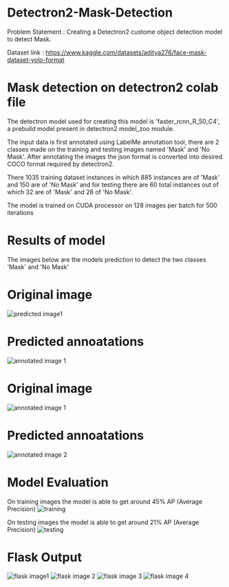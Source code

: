 # Detectron2-Mask-Detection
Problem Statement : Creating a Detectron2 custome object detection model to detect Mask.

Dataset link : https://www.kaggle.com/datasets/aditya276/face-mask-dataset-yolo-format


# Mask detection on detectron2 colab file

The detectron model used for creating this model is 'faster_rcnn_R_50_C4', a prebuild model present in detectron2 model_zoo module.

The input data is first annotated using LabelMe annotation tool, there are 2 classes made on the training and testing images named 'Mask' and 'No Mask'. After annotating the images the json format is converted into desired COCO format required by detectron2.

There 1035 training dataset instances in which 885 instances are of 'Mask' and 150 are of 'No Mask' and for testing there are 60 total instances out of which 32 are of 'Mask' and 28 of 'No Mask'.

The model is trained on CUDA processor on 128 images per batch for 500 iterations

# Results of model
The images below are the models prediction to detect the two classes 'Mask' and 'No Mask'

# Original image
![predicted image1](https://github.com/nehach29/Flask-API-and-Streamlit-of-Detectron2-model/assets/109617232/df15b241-0c58-46ce-b6fe-7c2a4ccd277d)

# Predicted annoatations 
![annotated image 1](https://github.com/nehach29/Flask-API-and-Streamlit-of-Detectron2-model/assets/109617232/103c25c6-5d40-4888-baab-92f8147066c2)

# Original image
![annotated image 1](https://github.com/nehach29/Flask-API-and-Streamlit-of-Detectron2-model/assets/109617232/8b32bd0d-173d-45f1-b293-3b70be1e64c2)

# Predicted annoatations 
![annotated image 2](https://github.com/nehach29/Flask-API-and-Streamlit-of-Detectron2-model/assets/109617232/3cbcfb1e-7dbd-4dbb-a347-ed57c7a5dce4)

# Model Evaluation 

On training images the model is able to get around 45% AP (Average Precision)
![training](https://github.com/nehach29/Flask-API-and-Streamlit-of-Detectron2-model/assets/109617232/ebdc53e0-68ed-4972-a4d0-a7b2d58b9dd0)


On testing images the model is able to get around 21% AP (Average Precision)
![testing](https://github.com/nehach29/Flask-API-and-Streamlit-of-Detectron2-model/assets/109617232/03175941-1640-4b8d-bbf9-42efcc552bb6)

# Flask Output
![flask image1](https://github.com/nehach29/Flask-API-and-Streamlit-of-Detectron2-model/assets/109617232/937048f2-ee37-48a3-9186-ba666a29f247)
![flask image 2](https://github.com/nehach29/Flask-API-and-Streamlit-of-Detectron2-model/assets/109617232/5d6eb830-8f05-45ee-b7ba-aff7dfbfc058)
![flask image 3](https://github.com/nehach29/Flask-API-and-Streamlit-of-Detectron2-model/assets/109617232/0c62d623-791f-4434-92f7-403db42dd355)
![flask image 4](https://github.com/nehach29/Flask-API-and-Streamlit-of-Detectron2-model/assets/109617232/3aa426f4-cb4a-4b94-b0b4-9d19e2b29ba5)




